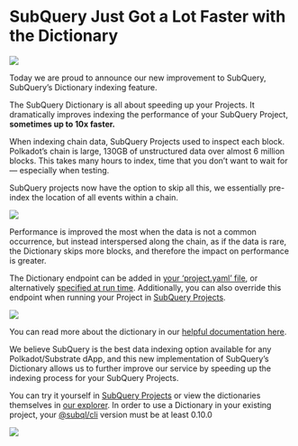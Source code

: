# SubQuery Just Got a Lot Faster with the Dictionary

![](https://miro.medium.com/max/1400/1*iEQbr-KZNIkztylVowAuaQ.png)

Today we are proud to announce our new improvement to SubQuery, SubQuery’s Dictionary indexing feature.

The SubQuery Dictionary is all about speeding up your Projects. It dramatically improves indexing the performance of your SubQuery Project, **sometimes up to 10x faster.**

When indexing chain data, SubQuery Projects used to inspect each block. Polkadot’s chain is large, 130GB of unstructured data over almost 6 million blocks. This takes many hours to index, time that you don’t want to wait for — especially when testing.

SubQuery projects now have the option to skip all this, we essentially pre-index the location of all events within a chain.

![](https://miro.medium.com/max/1400/1*uIjz8W4TG9Q0au9zoKbHVw.png)

Performance is improved the most when the data is not a common occurrence, but instead interspersed along the chain, as if the data is rare, the Dictionary skips more blocks, and therefore the impact on performance is greater.

The Dictionary endpoint can be added in [your ‘project.yaml’ file](https://doc.subquery.network/create/manifest.html), or alternatively [specified at run time](https://doc.subquery.network/run/run.html#using-a-dictionary). Additionally, you can also override this endpoint when running your Project in [SubQuery Projects](https://project.subquery.network/).

![](https://miro.medium.com/max/1400/1*xl4wENAv_oNingDQZyrtyw.png)

You can read more about the dictionary in our [helpful documentation here](https://doc.subquery.network/run/run.html#using-a-dictionary).

We believe SubQuery is the best data indexing option available for any Polkadot/Substrate dApp, and this new implementation of SubQuery’s Dictionary allows us to further improve our service by speeding up the indexing process for your SubQuery Projects.

You can try it yourself in [SubQuery Projects](https://project.subquery.network/) or view the dictionaries themselves in [our explorer](https://explorer.subquery.network/). In order to use a Dictionary in your existing project, your [@subql/cli](https://www.npmjs.com/package/@subql/cli) version must be at least 0.10.0

![](https://miro.medium.com/max/1400/1*CrbWsx1rFiBNjkCepxbkPQ.png)